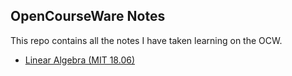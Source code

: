 ## OpenCourseWare Notes
This repo contains all the notes I have taken learning on the OCW.  

- [Linear Algebra (MIT 18.06)](/linear-algebra-mitocw/)
